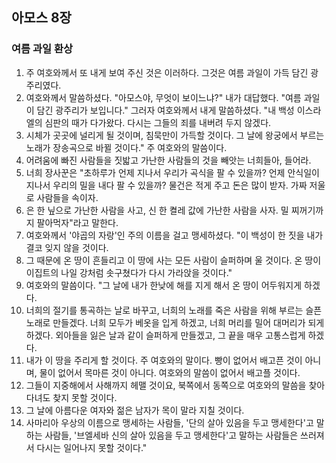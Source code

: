 ## 아모스 8장

### 여름 과일 환상
1. 주 여호와께서 또 내게 보여 주신 것은 이러하다. 그것은 여름 과일이 가득 담긴 광주리였다.
2. 여호와께서 말씀하셨다. "아모스야, 무엇이 보이느냐?" 내가 대답했다. "여름 과일이 담긴 광주리가 보입니다." 그러자 여호와께서 내게 말씀하셨다. "내 백성 이스라엘의 심판의 때가 다가왔다. 다시는 그들의 죄를 내버려 두지 않겠다.
3. 시체가 곳곳에 널리게 될 것이며, 침묵만이 가득할 것이다. 그 날에 왕궁에서 부르는 노래가 장송곡으로 바뀔 것이다." 주 여호와의 말씀이다.
4. 어려움에 빠진 사람들을 짓밟고 가난한 사람들의 것을 빼앗는 너희들아, 들어라.
5. 너희 장사꾼은 "초하루가 언제 지나서 우리가 곡식을 팔 수 있을까? 언제 안식일이 지나서 우리의 밀을 내다 팔 수 있을까? 물건은 적게 주고 돈은 많이 받자. 가짜 저울로 사람들을 속이자.
6. 은 한 닢으로 가난한 사람을 사고, 신 한 켤레 값에 가난한 사람을 사자. 밀 찌꺼기까지 팔아먹자"라고 말한다.
7. 여호와께서 '야곱의 자랑'인 주의 이름을 걸고 맹세하셨다. "이 백성이 한 짓을 내가 결코 잊지 않을 것이다.
8. 그 때문에 온 땅이 흔들리고 이 땅에 사는 모든 사람이 슬퍼하며 울 것이다. 온 땅이 이집트의 나일 강처럼 솟구쳤다가 다시 가라앉을 것이다."
9. 여호와의 말씀이다. "그 날에 내가 한낮에 해를 지게 해서 온 땅이 어두워지게 하겠다.
10. 너희의 절기를 통곡하는 날로 바꾸고, 너희의 노래를 죽은 사람을 위해 부르는 슬픈 노래로 만들겠다. 너희 모두가 베옷을 입게 하겠고, 너희 머리를 밀어 대머리가 되게 하겠다. 외아들을 잃은 날과 같이 슬퍼하게 만들겠고, 그 끝을 매우 고통스럽게 하겠다.
11. 내가 이 땅을 주리게 할 것이다. 주 여호와의 말이다. 빵이 없어서 배고픈 것이 아니며, 물이 없어서 목마른 것이 아니다. 여호와의 말씀이 없어서 배고플 것이다.
12. 그들이 지중해에서 사해까지 헤맬 것이요, 북쪽에서 동쪽으로 여호와의 말씀을 찾아다녀도 찾지 못할 것이다.
13. 그 날에 아름다운 여자와 젊은 남자가 목이 말라 지칠 것이다.
14. 사마리아 우상의 이름으로 맹세하는 사람들, '단의 살아 있음을 두고 맹세한다'고 말하는 사람들, '브엘세바 신의 살아 있음을 두고 맹세한다'고 말하는 사람들은 쓰러져서 다시는 일어나지 못할 것이다."
